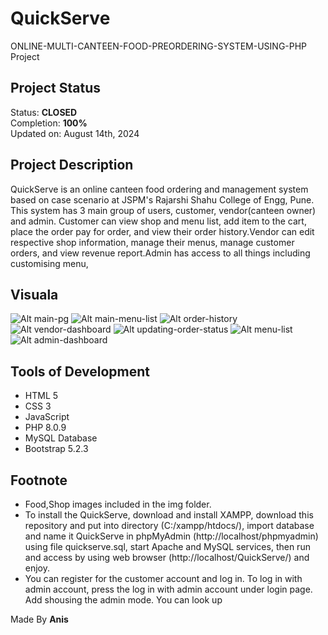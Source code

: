 # QuickServe

ONLINE-MULTI-CANTEEN-FOOD-PREORDERING-SYSTEM-USING-PHP Project

## Project Status
Status: **CLOSED**\
Completion: **100%**\
Updated on: August 14th, 2024

## Project Description
QuickServe is an online canteen food ordering and management system based on case scenario at JSPM's Rajarshi Shahu College of Engg, Pune. This system has 3 main group of users, customer, vendor(canteen owner) and admin. Customer can view shop and menu list, add item to the cart, place the order pay for order, and view their order history.Vendor can edit respective shop information, manage their menus, manage customer orders, and view revenue report.Admin has access to all things including customising menu, 

## Visuala 
![Alt main-pg](images/main-pg.png)
![Alt main-menu-list](images/main-menu-list.png)
![Alt order-history](images/order-history.png)
![Alt vendor-dashboard](images/vendor-dashboard.png)
![Alt updating-order-status](images/updating-order-status.png)
![Alt menu-list](images/menu-list.png)
![Alt admin-dashboard](images/admin-dashboard.png)


## Tools of Development
- HTML 5
- CSS 3
- JavaScript
- PHP 8.0.9
- MySQL Database
- Bootstrap 5.2.3


## Footnote
- Food,Shop images included in the img folder.
- To install the QuickServe, download and install XAMPP, download this repository and put into directory (C:/xampp/htdocs/), import database and name it QuickServe in phpMyAdmin (http://localhost/phpmyadmin) using file quickserve.sql, start Apache and MySQL services, then run and access by using web browser (http://localhost/QuickServe/) and enjoy.
- You can register for the customer account and log in. To log in with admin account, press the log in with admin account under login page. Add shousing the admin mode. You can look up 

Made By **Anis**
